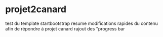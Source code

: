 # projet2canard
test du template startbootstrap resume
modifications rapides du contenu afin de répondre à projet canard
rajout des "progress bar 



